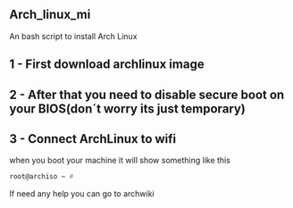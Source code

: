 ## Arch_linux_mi

An bash script to install Arch Linux

## 1 - First download archlinux image

## 2 - After that you need to disable secure boot on your BIOS(don´t worry its just temporary)

## 3 - Connect ArchLinux to wifi

when you boot your machine it will show something like this
```bash
root@archiso ~ #
```

If need any help you can go to archwiki
